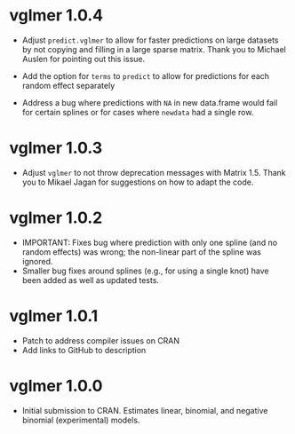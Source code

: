 # vglmer 1.0.4

* Adjust `predict.vglmer` to allow for faster predictions on large datasets by not copying and filling in a large sparse matrix. Thank you to Michael Auslen for pointing out this issue.

* Add the option for `terms` to `predict` to allow for predictions for each random effect separately

* Address a bug where predictions with `NA` in new data.frame would fail for certain splines or for cases where `newdata` had a single row.

# vglmer 1.0.3

* Adjust `vglmer` to not throw deprecation messages with Matrix 1.5. Thank you to Mikael Jagan for suggestions on how to adapt the code.

# vglmer 1.0.2

* IMPORTANT: Fixes bug where prediction with only one spline  (and no random effects) was wrong; the non-linear part of the spline was ignored.
* Smaller bug fixes around splines (e.g., for using a single knot) have been added as well as updated tests.

# vglmer 1.0.1

* Patch to address compiler issues on CRAN
* Add links to GitHub to description

# vglmer 1.0.0

* Initial submission to CRAN. Estimates linear, binomial, and negative binomial (experimental) models.
